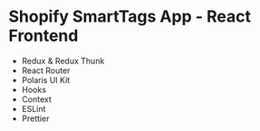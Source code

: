 # Shopify SmartTags App - React Frontend

- Redux & Redux Thunk
- React Router
- Polaris UI Kit
- Hooks
- Context
- ESLint
- Prettier
